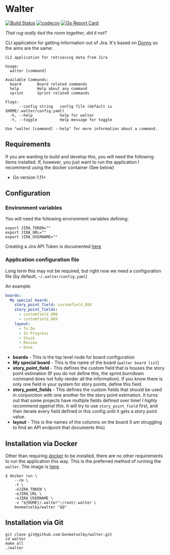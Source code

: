 # Walter

[![Build Status](https://travis-ci.org/benmatselby/walter.png?branch=master)](https://travis-ci.org/benmatselby/walter)
[![codecov](https://codecov.io/gh/benmatselby/walter/branch/master/graph/badge.svg)](https://codecov.io/gh/benmatselby/walter)
[![Go Report Card](https://goreportcard.com/badge/github.com/benmatselby/walter)](https://goreportcard.com/report/github.com/benmatselby/walter)

_That rug really tied the room together, did it not?_

CLI application for getting information out of Jira. It's based on [Donny](https://github.com/benmatselby/donny) so the aims are the same:

```text
CLI application for retrieving data from Jira

Usage:
  walter [command]

Available Commands:
  board       Board related commands
  help        Help about any command
  sprint      Sprint related commands

Flags:
      --config string   config file (default is $HOME/.walter/config.yaml)
  -h, --help            help for walter
  -t, --toggle          Help message for toggle

Use "walter [command] --help" for more information about a command.
```

## Requirements

If you are wanting to build and develop this, you will need the following items installed. If, however, you just want to run the application I recommend using the docker container (See below)

- Go version 1.11+

## Configuration

### Environment variables

You will need the following environment variables defining:

```shell
export JIRA_TOKEN=""
export JIRA_URL=""
export JIRA_USERNAME=""
```

Creating a Jira API Token is documented [here](https://confluence.atlassian.com/cloud/api-tokens-938839638.html)

### Application configuration file

Long term this may not be required, but right now we need a configuration file (by default, `~/.walter/config.yaml`)

An example:

```yml
boards:
  My special board:
    story_point_field: customfield_888
    story_point_fields:
      - customfield_888
      - customfield_889
    layout:
      - To Do
      - In Progress
      - Stuck
      - Review
      - Done
```

- **boards** - This is the top level node for board configuration
- **My special board** - This is the name of the board (`walter board list`)
- **story_point_field** - This defines the custom field that is houses the story point estimation (If you do not define this, the sprint.burndown command does not fully render all the information). If you know there is only one field in your system for story points, define this field.
- **story_point_fields** - This defines the custom fields that should be used in conjunction with one another for the story point estimation. It turns out that some projects have multiple fields defined over time! _I highly recommend against this_. It will try to use `story_point_field` first, and then iterate every field defined in this config until it gets a story point value.
- **layout** - This is the names of the columns on the board (I am struggling to find an API endpoint that documents this)

## Installation via Docker

Other than requiring [docker](http://docker.com) to be installed, there are no other requirements to run the application this way. This is the preferred method of running the `walter`. The image is [here](https://hub.docker.com/r/benmatselby/walter/).

```shell
$ docker run \
    --rm \
    -t \
    -eJIRA_TOKEN \
    -eJIRA_URL \
    -eJIRA_USERNAME \
    -v "${HOME}/.walter":/root/.walter \
    benmatselby/walter "$@"
```

## Installation via Git

```shell
git clone git@github.com:benmatselby/walter.git
cd walter
make all
./walter
```
